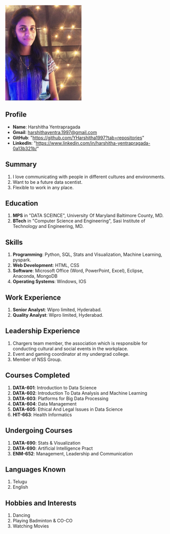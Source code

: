 <img src="https://github.com/YHarshitha1997/DATA-690-FALL-2022/blob/main/ASSIGNMENT-01/IMG_2801.jpeg" height="300">

## Profile
* **Name**: Harshitha Yentrapragada
* **Gmail**: harshithayentra.1997@gmail.com
* **GitHub**: "https://github.com/YHarshitha1997?tab=repositories"
* **LinkedIn**: "https://www.linkedin.com/in/harshitha-yentrapragada-0a13b321b/"

## Summary
1. I love communicating with people in different cultures and environments.
2. Want to be a future data scentist.
3. Flexible to work in any place.

## Education
1. **MPS** in "DATA SCEINCE", University Of Maryland Baltimore County, MD.
2. **BTech** in "Computer Science and Engineering", Sasi Institute of Technology and Engineering, MD.

## Skills
1. **Programming**: Python, SQL, Stats and Visualization, Machine Learning, pyspark.
2. **Web Development**: HTML, CSS
3. **Software**: Microsoft Office (Word, PowerPoint, Excel), Eclipse, Anaconda, MongoDB
4. **Operating Systems**: Windows, IOS

## Work Experience
1. **Senior Analyst**: Wipro limited, Hyderabad.
2. **Quality Analyst**: Wipro limited, Hyderabad.

## Leadership Experience
1. Chargers team member, the association which is responsible for conducting cultural and social events in the workplace.
2. Event and gaming coordinator at my undergrad college.
3. Member of NSS Group.

## Courses Completed
1. **DATA-601**: Introduction to Data Science
2. **DATA-602**: Introduction To Data Analysis and Machine Learning
3. **DATA-603**: Platforms for Big Data Processing
4. **DATA-604**: Data Management
5. **DATA-605**: Ethical And Legal Issues in Data Science
6. **HIT-663**: Health Informatics

## Undergoing Courses
1. **DATA-690**: Stats & Visualization
2. **DATA-690**: Artificial Intelligence Pract
3. **ENM-652**: Management, Leadership and Communication

## Languages Known
1. Telugu
2. English

## Hobbies and Interests
1. Dancing
2. Playing Badminton & CO-CO
3. Watching Movies
